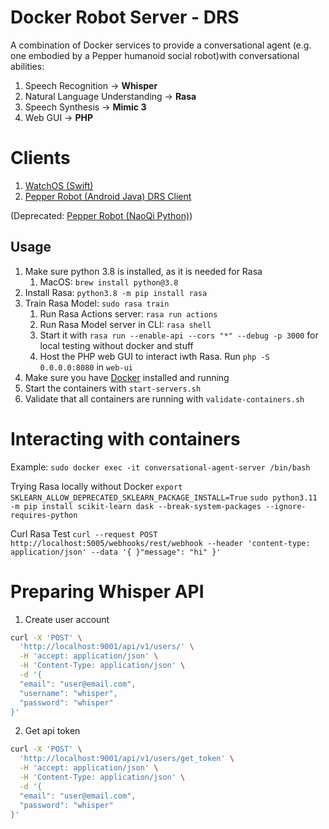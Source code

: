 # Docker Robot Server - DRS

A combination of Docker services to provide a conversational agent (e.g. one embodied by a Pepper humanoid social robot)with conversational abilities:

1. Speech Recognition → **Whisper**
2. Natural Language Understanding → **Rasa**
3. Speech Synthesis → **Mimic 3**
4. Web GUI → **PHP**

# Clients

1. [WatchOS (Swift)](https://github.com/Crowd-Computing-Oulu/watchos-drs-client)
2. [Pepper Robot (Android Java) DRS Client](https://github.com/Crowd-Computing-Oulu/pepper-drs-client)
   
(Deprecated: [Pepper Robot (NaoQi Python)](https://github.com/Crowd-Computing-Oulu/drs-naoqi-client))
   
## Usage

1. Make sure python 3.8 is installed, as it is needed for Rasa
     1. MacOS: `brew install python@3.8`
2. Install Rasa: `python3.8 -m pip install rasa`
3. Train Rasa Model: `sudo rasa train`
     1. Run Rasa Actions server: `rasa run actions`
     2. Run Rasa Model server in CLI: `rasa shell`
     1. Start it with `rasa run --enable-api --cors "*" --debug -p 3000` for local testing without docker and stuff
     2. Host the PHP web GUI to interact iwth Rasa. Run `php -S 0.0.0.0:8080` in `web-ui`
3. Make sure you have [Docker](https://docs.docker.com/desktop/) installed and running
4. Start the containers with `start-servers.sh`
5. Validate that all containers are running with `validate-containers.sh`

# Interacting with containers
Example:
`sudo docker exec -it conversational-agent-server /bin/bash`

Trying Rasa locally without Docker
`export SKLEARN_ALLOW_DEPRECATED_SKLEARN_PACKAGE_INSTALL=True`
`sudo python3.11 -m pip install scikit-learn dask --break-system-packages --ignore-requires-python`

Curl Rasa Test
`curl --request POST http://localhost:5005/webhooks/rest/webhook --header 'content-type: application/json' --data '{ }"message": "hi" }' `


# Preparing Whisper API

1. Create user account
```sh
curl -X 'POST' \
  'http://localhost:9001/api/v1/users/' \
  -H 'accept: application/json' \
  -H 'Content-Type: application/json' \
  -d '{
  "email": "user@email.com",
  "username": "whisper",
  "password": "whisper"
}'
```
2. Get api token
```sh
curl -X 'POST' \
  'http://localhost:9001/api/v1/users/get_token' \
  -H 'accept: application/json' \
  -H 'Content-Type: application/json' \
  -d '{
  "email": "user@email.com",
  "password": "whisper"
}'
```

